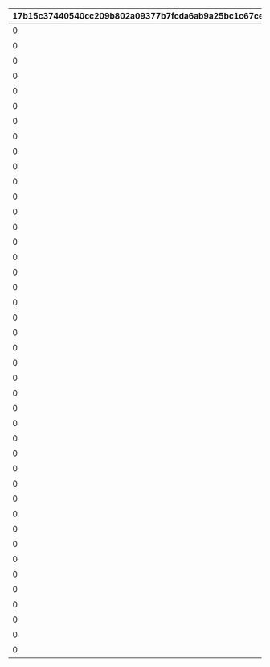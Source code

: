 |17b15c37440540cc209b802a09377b7fcda6ab9a25bc1c67cecd554f5b05825c|6481321b56225b6858f869489a59ea6ad17eded96e40a65f6bb27fa20854a260|88551a6ca5dd657048a1f2da4ba4dfb5035e6f5ca6b5c1cf3ed6894afa342cdb|4c467e5448c5b492e3d3dfcd535623f904cd464bf59cbba76dbcb5ea477ed73b|b08083d5eea95bb82ca9a56443769ef12055576ee634e10d0f2114edb510ffd1|b7d93bb8453914449f1fd8529ce617f02022c6778bea141c5b2730fdda1b64f8|d57c1214cb93b174c98e7353e9bae364d1a15c789b02105a91056f96cfe951af|87318fb8009bcdc66b41537dd5608bf51783feefd09c6659059900d9fa5bdec2|cc92b7a2bb933e3fe4a8de8c7b939736037a7fecdc82bb73f3b4de14ba64a07f|fb5982631dc27a1f4f8f32e1b58efc8078a212b410831f54248c11bf984eb6ac|40fe94dc6970912090b9669628489db941821bd277bb4e8b2867268e9cb0ac63|f0c20bf2dda242ab4ae415b8d6519c642b4b21f37727c36cd1768865ba478819|063ae0d35c007f89c6a00ceabdb6eae74c71f5a4c67da4b194f4efc3b11cd431|ad5794c0e0e5cc9f450df0b205592b5e7b615fa37b8e971a6178c96728a76d1d|63832dce2b2576b8b39578bdbdc2ac250727324ce2c8d3914ab9f0bdba77fa6c|
| --- | --- | --- | --- | --- | --- | --- | --- | --- | --- | --- | --- | --- | --- | --- |
|0|1001|1|0|ヒヨリでっす♪\n元気いっぱいがんばるよ♪|1.4|2|0|0|1|ねぇねぇ、騎士クン\n手伝ってあげようよ～|0|1|春咲 ひより|お！\nあそこに困ってそうな人発見！|
|0|1002|1|0|みんなみたいに\nわたしも強くならなきゃ|1.4|2|0|0|1|わ、わたし、\nなに言ってるんだろ\nあはは…|0|1|草野 優衣|大切な人を\n守れるようになりたい…って|
|0|1003|1|0|フェンシングを始めてみては？|1.4|2|0|0|1|少しは磨かれると思いますよ。|0|1|士条 怜|キミに必要な集中力と感性が|
|0|1004|1|0|ねぇ、にいちゃん！|1.5|2|0|0|1|みそぎはねぇ、\nかくれんぼやりたい！|0|1|穂高 みそぎ|今日はなにして遊ぶ？|
|0|1006|1|0|風宮あかりです|1.4|2|0|0|1|私といっしょに…\nいかない？|0|1|風宮 あかり|ねぇ…|
|0|1007|1|0|出雲宮子なのー|1.5|2|0|0|1|食べ物の恨みは怖いのー|0|1|出雲 宮子|プリンたべたいのー|
|0|1008|1|0|ボクは虹村雪。|1.4|2|0|0|1|いいよ。\n見られることは運命さ…|0|1|虹村 雪|キミもボクの美貌に\n吸い寄せられたんだね。|
|0|1009|1|0|フッ…聞いて後悔するがいい！|1.4|2|0|0|1|人呼んで「疾風の冥姫」!!|0|1|柊杏奈|我が真名は\nアンネローゼ・フォン・シュテッヒパルム！|
|0|1010|1|0|マホマホ王国のプリンセス、\nまほ姫どす|1.5|2|0|0|1|ほんまおおきにやわ～♪|0|1|姫宮 真歩|うさぎさん、\n運命の王子はんに巡りあわせてくれて|
|0|1011|1|0|衣之咲璃乃です！|1.4|2|0|0|1|ここで会ったが\n100年目～！|0|1|衣之咲 璃乃|生き別れたお兄ちゃんを探して\n三千世界！|
|0|1012|1|0|私はハツネ、\n結構強いんだよ。\nきらーん☆|1.4|2|0|0|1|…って、お願い！\n誰にも言わないでおいて～！|0|1|柏崎 初音|ち、超能力って…\n何のことかな～？|
|0|1016|1|0|ちょす！\n美波鈴奈だよ～♪|1.4|2|0|0|1|ヒデサイまぢ\nGF（グッドフィーリング）～♪|0|1|美波 鈴奈|一応カリスマ読モJKやってまっす！|
|0|1017|1|0|はいたーい。\n喜屋武香織さー。|1.4|2|0|0|1|でも、沖縄もとってもいいとこさー|0|1|喜屋武 香織|東京は遊園地みたいなところさー|
|0|1018|1|0|支倉伊緒です。|1.4|2|0|0|1|イオちゃんって呼んでね。|0|1|支倉 伊緒|先生って呼ばれるのは\nくすぐったいから|
|0|1020|1|0|ふえ…？\nミミ、むずかしいこと\nよくわかんない…|1.5|2|0|0|1|ミミをおいてかないでぇ～|0|1|茜 ミミ|あ！/\お兄ちゃ～ん\nまってよ～|
|0|1021|1|0|あ…あの…えっと…\n栗…林…くるみ…です……|1.5|2|0|0|1|ふぇぇぇぇぇん……|0|1|栗林 くるみ|あの……\nふぇ……|
|0|1022|1|0|風宮よりです。\nあああああ！|1.4|2|0|0|1|なんてありがとうございます！|0|1|風宮 より|こんな私に貴重な時間を\n割いていただき、|
|0|1023|1|0|私、アヤネ！\nぷうきちと一緒についてってあげるね！|1.5|2|0|0|1|私こっち行きたいー\nね、早く早くー|0|1|北条 綾音|おにいちゃんどこいくの？\nえ？|
|0|1025|1|0|わっ…わっ…私、\n天野すずめといいます！|1.4|2|0|0|1|これて何か違う…\nあああすみません！|0|1|天野 すずめ|ふ、不束者ですが\nどうぞ末永く…って、|
|0|1027|1|0|……クスクス…私は\n…倉石恵理子……|1.4|2|0|0|1|離しませんわ………\n絶対に…!!|0|1|倉石 恵理子|あなたは…運命の……\n伴侶……|
|0|1028|1|0|佐々木咲恋よ。\nねえ、世の中に無駄なことが\n多すぎると思わない？|1.4|2|0|0|1|…そうでしょ？？|0|1|佐々木 咲恋|その無駄を省くことができれば、\nもっと余裕のある暮らしができるっ！|
|0|1029|1|0|桜井望だよ！\nよろしくねっ|1.4|2|0|0|1|あはは、\n私もまだまだだなぁ～|0|1|桜井 望|ぇっと…\nキミ、私のこと知らないの?!|
|0|1030|1|0|デケデケデンっ！|1.4|2|0|0|1|ショーグン、\nワタシと一緒に天下統一デース！|0|1|ニノン・ジュベール|初めまして、\n私はニノン・ジュベール申すデス！|
|0|1031|1|0|上喜しのぶです。\n手元のドクロが父です。|1.4|2|0|0|1|おかしいですね……|0|1|上喜 しのぶ|でもって私の隣にいるのが……\nえ、見えない？|
|0|1033|1|0|目指すはビッグな\nお笑い芸人だっぺ！|1.5|2|0|0|1|そう、\nオラのボケに突っ込める相方が…！|0|1|野戸まひる|けんども\nそれには足りないモンが…|
|0|1034|1|0|あの…私…綾瀬ゆかりです…\nあの…ごめんなさい！|1.4|2|0|0|1|ちょ\nちょっと一杯飲んできます…！|0|1|綾瀬 ゆかり|ちょっと緊張しちゃって…|
|0|1036|1|0|氷川鏡華…です|1.5|2|0|0|1|これ以上お話しすることは…\nないです！|0|1|氷川 鏡華|知らない人とは話しちゃいけないので|
|0|1038|1|0|柏崎…栞です。|1.4|2|0|0|1|私体が弱いから、\n30分に一度休憩しないと\nいけないんです。|0|1|柏崎 栞|……あ、アラーム。|
|0|1040|1|0|ふ、双葉碧です。|1.4|2|0|0|1|野に咲く花が、\n唯一の話相手です。|0|1|双葉 碧|私、一人も友達がいなくて……|
|0|1042|1|0|三角千歌です。|1.4|2|0|0|1|そう思っています。|0|1|三角 千歌|私の歌声で、\n皆さんが幸せになってくれたらいいなって…|
|0|1043|1|0|安芸真琴だ。|1.4|2|0|0|1|う、疑ってすまなかったな…|0|1|安芸 真琴|あぁ？\nお前のそいつの仲間か？|
|0|1044|1|0|わらわこそは夜を総べる者！|1.4|2|0|0|1|わらわの偉大な力に\nひれ伏すがいい！\nはっはっは！|0|1|イリヤ・オーンスタイン|生けとし生ける全ての者よ！|
|0|1045|1|0|そこで騎士は妖精を乱暴に……|1.4|2|0|0|1|ｌク、クウカに何かご用ですか!?|0|1|遠見 空花|ぐふふふふ……はっ！|
|0|1046|1|0|宮坂たまきにゃ♪\n猫はいいにゃよ？|1.4|2|0|0|1|う～ん…\n猫ってホントに最高にゃ～♪|0|1|宮坂たまき|自由気ままで♪\n寝て遊んで、食べてケンカして…|
|0|1048|1|0|大神美冬よ！|1.4|2|0|0|1|…と思ったら\nバイトの時間だ！\nまたあとでね！|0|1|大神 美冬|それでは早速クエストに…|
|0|1049|1|0|星野静流だよ！|1.4|2|0|0|1|お姉ちゃんがぜ～んぶ\nやってあげるからね！|0|1|星野静流|クエストもバトルも\n掃除も洗濯も|
|0|1050|1|0|アタシは玉泉美咲。|1.5|2|0|0|1|学校では誰もが憧れる\nアイドル的な存在ってやつよ♪|0|1|玉泉美咲|見ての通りの\nセクシー美少女で|
|0|1052|1|0|？？？|1.4|2|0|0|1|？？？？|0|1|リマ|？？？？|
|0|1053|1|0|モニカ・ヴァイスヴィントだ。|1.5|2|0|0|1|そ、そこまでいうなら\nもらってやる|0|1|モニカ・ヴァイスヴィント|菓子でつろうなどと\n稚拙な策を……|
|0|1058|1|0|モニカ・ヴァイスヴィントだ。|1.5|2|0|0|1|そ、そこまでいうなら\nもらってやる|0|1|ペコリーヌ|菓子でつろうなどと\n稚拙な策を……|
|0|1059|1|0|モニカ・ヴァイスヴィントだ。|1.5|2|0|0|1|そ、そこまでいうなら\nもらってやる|0|1|コッコロ|菓子でつろうなどと\n稚拙な策を……|
|0|1060|1|0|モニカ・ヴァイスヴィントだ。|1.5|2|0|0|1|そ、そこまでいうなら\nもらってやる|0|1|キャル|菓子でつろうなどと\n稚拙な策を……|